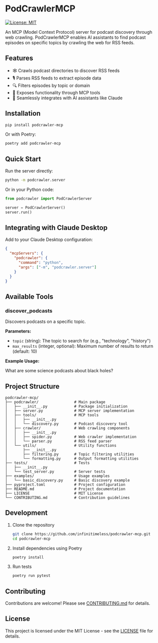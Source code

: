 # PodCrawlerMCP

[![License: MIT](https://img.shields.io/badge/License-MIT-yellow.svg)](https://opensource.org/licenses/MIT)

An MCP (Model Context Protocol) server for podcast discovery through web crawling. PodCrawlerMCP enables AI assistants to find podcast episodes on specific topics by crawling the web for RSS feeds.

## Features

- 🕸️ Crawls podcast directories to discover RSS feeds
- 🎙️ Parses RSS feeds to extract episode data
- 🔍 Filters episodes by topic or domain
- 🔌 Exposes functionality through MCP tools
- 🤖 Seamlessly integrates with AI assistants like Claude

## Installation

```bash
pip install podcrawler-mcp
```

Or with Poetry:

```bash
poetry add podcrawler-mcp
```

## Quick Start

Run the server directly:

```bash
python -m podcrawler.server
```

Or in your Python code:

```python
from podcrawler import PodCrawlerServer

server = PodCrawlerServer()
server.run()
```

## Integrating with Claude Desktop

Add to your Claude Desktop configuration:

```json
{
  "mcpServers": {
    "podcrawler": {
      "command": "python",
      "args": ["-m", "podcrawler.server"]
    }
  }
}
```

## Available Tools

### discover_podcasts

Discovers podcasts on a specific topic.

**Parameters:**

- `topic` (string): The topic to search for (e.g., "technology", "history")
- `max_results` (integer, optional): Maximum number of results to return (default: 10)

**Example Usage:**

What are some science podcasts about black holes?

## Project Structure

```
podcrawler-mcp/
├── podcrawler/                # Main package
│   ├── __init__.py            # Package initialization
│   ├── server.py              # MCP server implementation
│   ├── tools/                 # MCP tools
│   │   ├── __init__.py
│   │   └── discovery.py       # Podcast discovery tool
│   ├── crawler/               # Web crawling components
│   │   ├── __init__.py
│   │   ├── spider.py          # Web crawler implementation
│   │   └── parser.py          # RSS feed parser
│   └── utils/                 # Utility functions
│       ├── __init__.py
│       ├── filtering.py       # Topic filtering utilities
│       └── formatting.py      # Output formatting utilities
├── tests/                     # Tests
│   ├── __init__.py
│   └── test_server.py         # Server tests
├── examples/                  # Usage examples
│   └── basic_discovery.py     # Basic discovery example
├── pyproject.toml             # Project configuration
├── README.md                  # Project documentation
├── LICENSE                    # MIT License
└── CONTRIBUTING.md            # Contribution guidelines
```

## Development

1. Clone the repository
    
    ```bash
    git clone https://github.com/infinitimeless/podcrawler-mcp.git
    cd podcrawler-mcp
    ```
    
2. Install dependencies using Poetry
    
    ```bash
    poetry install
    ```
    
3. Run tests
    
    ```bash
    poetry run pytest
    ```

## Contributing

Contributions are welcome! Please see [CONTRIBUTING.md](CONTRIBUTING.md) for details.

## License

This project is licensed under the MIT License - see the [LICENSE](LICENSE) file for details.